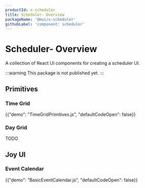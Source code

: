 ```yaml
---
productId: x-scheduler
title: Scheduler- Overview
packageName: '@mui/x-scheduler'
githubLabel: 'component: scheduler'
---
```


# Scheduler- Overview

<p class="description">A collection of React UI components for creating a scheduler UI. </p>

:::warning
This package is not published yet.
:::

## Primitives

### Time Grid

{{"demo": "TimeGridPrimitives.js", "defaultCodeOpen": false}}

### Day Grid

TODO

## Joy UI

### Event Calendar

{{"demo": "BasicEventCalendar.js", "defaultCodeOpen": false}}

